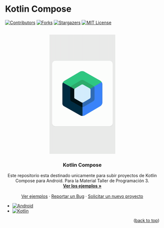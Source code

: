 <a id="readme-top"></a>
# Kotlin Compose

[![Contributors][contributors-shield]][contributors-url]
[![Forks][forks-shield]][forks-url]
[![Stargazers][stars-shield]][stars-url]
[![MIT License][license-shield]][license-url]

<!-- PROJECT LOGO -->
<br />
<div align="center">
  <a href="https://github.com/ORT-Argentina/kotlin-compose">
    <img src="_resources/logo-compose.gif" alt="Compose" width="215" height="390">
  </a>

  <h3 align="center">Kotlin Compose</h3>

  <p align="center">
    Este repositorio esta destinado unicamente para subir proyectos de Kotlin Compose para Android. Para la Material Taller de Programación 3.
    <br />
    <a href="https://github.com/ORT-Argentina/kotlin-compose"><strong>Ver los ejemplos »</strong></a>
    <br />
    <br />
    <a href="https://github.com/ORT-Argentina/kotlin-compose">Ver ejemplos</a>
    ·
    <a href="https://github.com/ORT-Argentina/kotlin-compose/issues/new?labels=bug&template=bug-report---.md">Reportar un Bug</a>
    ·
    <a href="https://github.com/ORT-Argentina/kotlin-compose/issues/new?labels=enhancement&template=feature-request---.md">Solicitar un nuevo proyecto</a>
  </p>
</div>


* [![Android][Android-logo]][Android-url]
* [![Kotlin][kotlinlang.org]][Kotlin-url]

<!-- MARKDOWN LINKS & IMAGES -->
<!-- https://www.markdownguide.org/basic-syntax/#reference-style-links -->
[contributors-shield]: https://img.shields.io/github/contributors/ORT-Argentina/kotlin-compose.svg?style=for-the-badge
[contributors-url]: https://github.com/ORT-Argentina/kotlin-compose/graphs/contributors
[forks-shield]: https://img.shields.io/github/forks/ORT-Argentina/kotlin-compose.svg?style=for-the-badge
[forks-url]: https://github.com/ORT-Argentina/kotlin-compose/network/members
[stars-shield]: https://img.shields.io/github/stars/ORT-Argentina/kotlin-compose.svg?style=for-the-badge
[stars-url]: https://github.com/ORT-Argentina/kotlin-compose/stargazers
[license-shield]: https://img.shields.io/github/license/ORT-Argentina/kotlin-compose.svg?style=for-the-badge
[license-url]: https://github.com/ORT-Argentina/kotlin-compose/blob/main/LICENSE.txt
[Android-logo]: https://img.shields.io/badge/Android-FFFFFF?style=for-the-badge&logo=android
[Android-url]: https://developer.android.com/
[Kotlin-url]: https://kotlinlang.org/docs/getting-started.html
[kotlinlang.org]: https://img.shields.io/badge/Kotlin-000000?style=for-the-badge&logo=kotlin

<p align="right">(<a href="#readme-top">back to top</a>)</p>